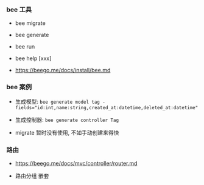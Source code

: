### bee 工具
* bee migrate

* bee generate

* bee run

* bee help [xxx]

* https://beego.me/docs/install/bee.md


### bee 案例
* 生成模型: `bee generate model tag -fields="id:int,name:string,created_at:datetime,deleted_at:datetime"`

* 生成控制器: `bee generate controller Tag`

* migrate 暂时没有使用, 不如手动创建来得快


### 路由
* https://beego.me/docs/mvc/controller/router.md

* 路由分组 嵌套
